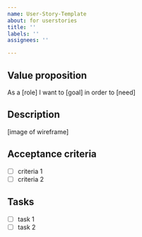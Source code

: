 ```yaml
---
name: User-Story-Template
about: for userstories
title: ''
labels: ''
assignees: ''

---
```


## Value proposition

As a [role]
I want to [goal]
in order to [need]

## Description

[image of wireframe]

## Acceptance criteria

- [ ] criteria 1
- [ ] criteria 2

## Tasks

- [ ] task 1
- [ ] task 2

